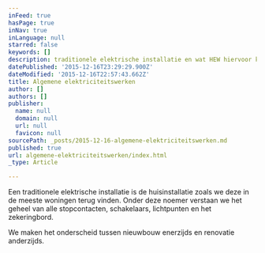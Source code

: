 ```yaml
---
inFeed: true
hasPage: true
inNav: true
inLanguage: null
starred: false
keywords: []
description: traditionele elektrische installatie en wat HEW hiervoor kan betekenen
datePublished: '2015-12-16T23:29:29.900Z'
dateModified: '2015-12-16T22:57:43.662Z'
title: Algemene elektriciteitswerken
author: []
authors: []
publisher:
  name: null
  domain: null
  url: null
  favicon: null
sourcePath: _posts/2015-12-16-algemene-elektriciteitswerken.md
published: true
url: algemene-elektriciteitswerken/index.html
_type: Article

---
```

Een traditionele elektrische installatie is de huisinstallatie zoals we deze in de meeste woningen terug vinden. Onder deze noemer verstaan we het geheel van alle stopcontacten, schakelaars, lichtpunten en het zekeringbord.

We maken het onderscheid tussen nieuwbouw enerzijds en renovatie anderzijds.